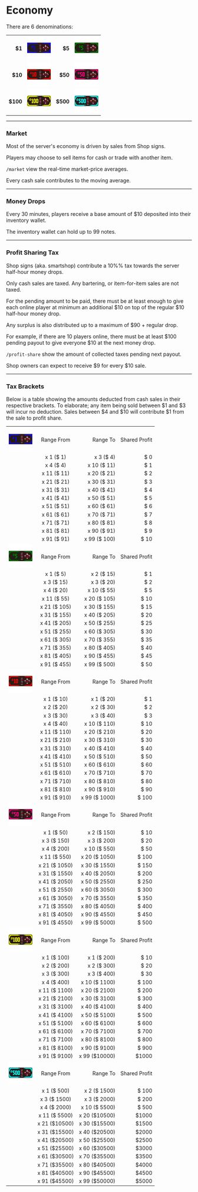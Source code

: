 # Economy

There are 6 denominations:

|     |      |     |      |
|----:|:----:|----:|:----:|
| **$1**   | ![SQ1 Note 1](/images/textures/money/money_note_1.png)     | **$5**   | ![SQ1 Note 5](/images/textures/money/money_note_5.png) |
| **$10**  | ![SQ1 Note 10](/images/textures/money/money_note_10.png)   | **$50**  | ![SQ1 Note 50](/images/textures/money/money_note_50.png) |
| **$100** | ![SQ1 Note 100](/images/textures/money/money_note_100.png) | **$500** | ![SQ1 Note 500](/images/textures/money/money_note_500.png) |

___

### Market

Most of the server's economy is driven by sales from Shop signs.

Players may choose to sell items for cash or trade with another item.

```/market``` view the real-time market-price averages.

Every cash sale contributes to the moving average.

___

### Money Drops

Every 30 minutes, players receive a base amount of $10 deposited into their inventory wallet.

The inventory wallet can hold up to 99 notes.

___

### Profit Sharing Tax

Shop signs (aka. smartshop) contribute a 10%% tax towards the server half-hour money drops.

Only cash sales are taxed. Any bartering, or item-for-item sales are not taxed.

For the pending amount to be paid, there must be at least enough to give each online player at minimum an additional $10 on top of the regular $10 half-hour money drop.

Any surplus is also distributed up to a maximum of $90 + regular drop.

For example, if there are 10 players online, there must be at least $100 pending payout to give everyone $10 at the next money drop.

```/profit-share``` show the amount of collected taxes pending next payout.

Shop owners can expect to receive $9 for every $10 sale.

___

### Tax Brackets

Below is a table showing the amounts deducted from cash sales in their respective brackets. To elaborate; any item being sold between $1 and $3 will incur no deduction. Sales between $4 and $10 will contribute $1 from the sale to profit share.

|    |    |    |    |
|:--:|:--:|---:|---:|
| ![SQ1 Note 1](/images/textures/money/money_note_1.png) | Range From | Range To | Shared Profit |
|  | x  1 ($    1) | x  3 ($    4) | $   0 |
|  | x  4 ($    4) | x 10 ($   11) | $   1 |
|  | x 11 ($   11) | x 20 ($   21) | $   2 |
|  | x 21 ($   21) | x 30 ($   31) | $   3 |
|  | x 31 ($   31) | x 40 ($   41) | $   4 |
|  | x 41 ($   41) | x 50 ($   51) | $   5 |
|  | x 51 ($   51) | x 60 ($   61) | $   6 |
|  | x 61 ($   61) | x 70 ($   71) | $   7 |
|  | x 71 ($   71) | x 80 ($   81) | $   8 |
|  | x 81 ($   81) | x 90 ($   91) | $   9 |
|  | x 91 ($   91) | x 99 ($  100) | $  10 |
| ![SQ1 Note 5](/images/textures/money/money_note_5.png) | Range From | Range To | Shared Profit |
|  | x  1 ($    5) | x  2 ($   15) | $   1 |
|  | x  3 ($   15) | x  3 ($   20) | $   2 |
|  | x  4 ($   20) | x 10 ($   55) | $   5 |
|  | x 11 ($   55) | x 20 ($  105) | $  10 |
|  | x 21 ($  105) | x 30 ($  155) | $  15 |
|  | x 31 ($  155) | x 40 ($  205) | $  20 |
|  | x 41 ($  205) | x 50 ($  255) | $  25 |
|  | x 51 ($  255) | x 60 ($  305) | $  30 |
|  | x 61 ($  305) | x 70 ($  355) | $  35 |
|  | x 71 ($  355) | x 80 ($  405) | $  40 |
|  | x 81 ($  405) | x 90 ($  455) | $  45 |
|  | x 91 ($  455) | x 99 ($  500) | $  50 |
| ![SQ1 Note 10](/images/textures/money/money_note_10.png) | Range From | Range To | Shared Profit |
|  | x  1 ($   10) | x  1 ($   20) | $   1 |
|  | x  2 ($   20) | x  2 ($   30) | $   2 |
|  | x  3 ($   30) | x  3 ($   40) | $   3 |
|  | x  4 ($   40) | x 10 ($  110) | $  10 |
|  | x 11 ($  110) | x 20 ($  210) | $  20 |
|  | x 21 ($  210) | x 30 ($  310) | $  30 |
|  | x 31 ($  310) | x 40 ($  410) | $  40 |
|  | x 41 ($  410) | x 50 ($  510) | $  50 |
|  | x 51 ($  510) | x 60 ($  610) | $  60 |
|  | x 61 ($  610) | x 70 ($  710) | $  70 |
|  | x 71 ($  710) | x 80 ($  810) | $  80 |
|  | x 81 ($  810) | x 90 ($  910) | $  90 |
|  | x 91 ($  910) | x 99 ($ 1000) | $ 100 |
| ![SQ1 Note 50](/images/textures/money/money_note_50.png) | Range From | Range To | Shared Profit |
|  | x  1 ($   50) | x  2 ($  150) | $  10 |
|  | x  3 ($  150) | x  3 ($  200) | $  20 |
|  | x  4 ($  200) | x 10 ($  550) | $  50 |
|  | x 11 ($  550) | x 20 ($ 1050) | $ 100 |
|  | x 21 ($ 1050) | x 30 ($ 1550) | $ 150 |
|  | x 31 ($ 1550) | x 40 ($ 2050) | $ 200 |
|  | x 41 ($ 2050) | x 50 ($ 2550) | $ 250 |
|  | x 51 ($ 2550) | x 60 ($ 3050) | $ 300 |
|  | x 61 ($ 3050) | x 70 ($ 3550) | $ 350 |
|  | x 71 ($ 3550) | x 80 ($ 4050) | $ 400 |
|  | x 81 ($ 4050) | x 90 ($ 4550) | $ 450 |
|  | x 91 ($ 4550) | x 99 ($ 5000) | $ 500 |
| ![SQ1 Note 100](/images/textures/money/money_note_100.png) | Range From | Range To | Shared Profit |
|  | x  1 ($  100) | x  1 ($  200) | $  10 |
|  | x  2 ($  200) | x  2 ($  300) | $  20 |
|  | x  3 ($  300) | x  3 ($  400) | $  30 |
|  | x  4 ($  400) | x 10 ($ 1100) | $ 100 |
|  | x 11 ($ 1100) | x 20 ($ 2100) | $ 200 |
|  | x 21 ($ 2100) | x 30 ($ 3100) | $ 300 |
|  | x 31 ($ 3100) | x 40 ($ 4100) | $ 400 |
|  | x 41 ($ 4100) | x 50 ($ 5100) | $ 500 |
|  | x 51 ($ 5100) | x 60 ($ 6100) | $ 600 |
|  | x 61 ($ 6100) | x 70 ($ 7100) | $ 700 |
|  | x 71 ($ 7100) | x 80 ($ 8100) | $ 800 |
|  | x 81 ($ 8100) | x 90 ($ 9100) | $ 900 |
|  | x 91 ($ 9100) | x 99 ($10000) | $1000 |
| ![SQ1 Note 500](/images/textures/money/money_note_500.png) | Range From | Range To | Shared Profit |
|  | x  1 ($  500) | x  2 ($ 1500) | $ 100 |
|  | x  3 ($ 1500) | x  3 ($ 2000) | $ 200 |
|  | x  4 ($ 2000) | x 10 ($ 5500) | $ 500 |
|  | x 11 ($ 5500) | x 20 ($10500) | $1000 |
|  | x 21 ($10500) | x 30 ($15500) | $1500 |
|  | x 31 ($15500) | x 40 ($20500) | $2000 |
|  | x 41 ($20500) | x 50 ($25500) | $2500 |
|  | x 51 ($25500) | x 60 ($30500) | $3000 |
|  | x 61 ($30500) | x 70 ($35500) | $3500 |
|  | x 71 ($35500) | x 80 ($40500) | $4000 |
|  | x 81 ($40500) | x 90 ($45500) | $4500 |
|  | x 91 ($45500) | x 99 ($50000) | $5000 |

